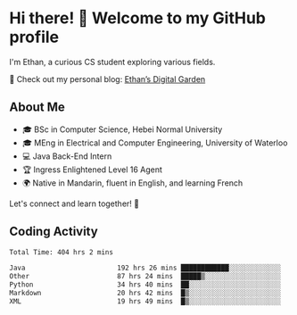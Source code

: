 # Hi there! 👋 Welcome to my GitHub profile  

I'm Ethan, a curious CS student exploring various fields.  

📌 Check out my personal blog: [Ethan’s Digital Garden](https://fortii2.github.io/)  

## About Me  
- 🎓 BSc in Computer Science, Hebei Normal University
- 🎓 MEng in Electrical and Computer Engineering, University of Waterloo
- 💻 Java Back-End Intern
- 🏆 Ingress Enlightened Level 16 Agent  
- 🌍 Native in Mandarin, fluent in English, and learning French  

Let's connect and learn together! 🚀  

## Coding Activity
<!--START_SECTION:waka-->

```txt
Total Time: 404 hrs 2 mins

Java                       192 hrs 26 mins ████████████░░░░░░░░░░░░░   47.63 %
Other                      87 hrs 24 mins  █████▒░░░░░░░░░░░░░░░░░░░   21.63 %
Python                     34 hrs 40 mins  ██░░░░░░░░░░░░░░░░░░░░░░░   08.58 %
Markdown                   20 hrs 42 mins  █▒░░░░░░░░░░░░░░░░░░░░░░░   05.12 %
XML                        19 hrs 49 mins  █▒░░░░░░░░░░░░░░░░░░░░░░░   04.91 %
```

<!--END_SECTION:waka-->
